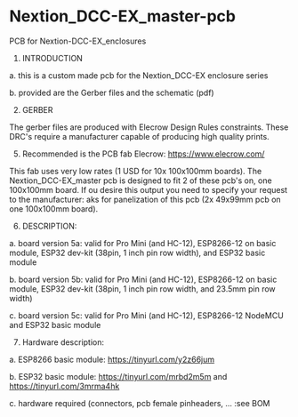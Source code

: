 # Nextion_DCC-EX_master-pcb
PCB for Nextion-DCC-EX_enclosures

1. INTRODUCTION


  a. this is a custom made pcb for the Nextion_DCC-EX enclosure series

  b. provided are the Gerber files and the schematic (pdf)

2. GERBER

The gerber files are produced with Elecrow Design Rules constraints. These DRC's require a manufacturer capable of producing high quality prints.

5. Recommended is the PCB fab Elecrow: https://www.elecrow.com/

  This fab uses very low rates (1 USD for 10x 100x100mm boards). The Nextion_DCC-EX_master pcb is designed to fit 2 of these pcb's on, one 100x100mm board.
  If ou desire this output you need to specify your request to the manufacturer: aks for panelization of this pcb (2x 49x99mm pcb on one 100x100mm board).

6. DESCRIPTION:

  a. board version 5a: valid for Pro Mini (and HC-12), ESP8266-12 on basic module, ESP32 dev-kit (38pin, 1 inch pin row width), and ESP32 basic module

  b. board version 5b: valid for Pro Mini (and HC-12), ESP8266-12 on basic module, ESP32 dev-kit (38pin, 1 inch pin row width, and 23.5mm pin row width)

  c. board version 5c: valid for Pro Mini (and HC-12), ESP8266-12 NodeMCU and ESP32 basic module

7. Hardware description:

  a. ESP8266 basic module: https://tinyurl.com/y2z66jum

  b. ESP32 basic module: https://tinyurl.com/mrbd2m5m and https://tinyurl.com/3mrma4hk

  c. hardware required (connectors, pcb female pinheaders, ... :see BOM
